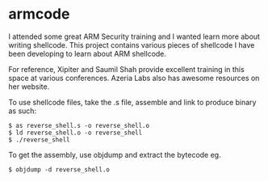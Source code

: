 # armcode

I attended some great ARM Security training and I wanted learn more about writing shellcode. This project contains various pieces of shellcode I have been developing to learn about ARM shellcode.

For reference, Xipiter and Saumil Shah provide excellent training in this space at various conferences. Azeria Labs also has awesome resources on her website.

To use shellcode files, take the .s file, assemble and link to produce binary as such:


`$ as reverse_shell.s -o reverse_shell.o `  
`$ ld reverse_shell.o -o reverse_shell `  
`$ ./reverse_shell `  

To get the assembly, use objdump and extract the bytecode eg.

`$ objdump -d reverse_shell.o `  
